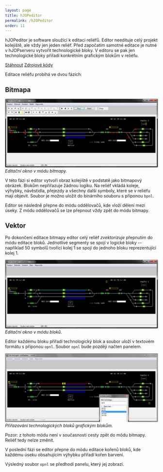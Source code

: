 ```yaml
---
layout: page
title: hJOPeditor
permalink: /hJOPeditor
order: 11
---
```


hJOPeditor je software sloužící k editaci reliéfů. Editor needituje celý
projekt kolejiště, ale vždy jen jeden reliéf. Před započatím samotné editace
je nutné v hJOPserveru vytvořit technologické bloky. V editoru se pak jen
technologické bloky přiřadí konkrétním grafickým blokům v reliéfu.

<a class="btn" href="https://github.com/kmzbrnoI/hJOPeditor/releases">Stáhnout</a>
<a class="btn" href="https://github.com/kmzbrnoI/hJOPeditor">Zdrojové kódy</a>

Editace reliéfu probíhá ve dvou fázích:

## Bitmapa

![Mód bitmapy](/assets/img/hJOPeditor-bmp.png)
*Editační okno v módu bitmapy.*

V této fázi si editor vytvoří obraz kolejiště v podstatě jako bitmapový
obrázek. Blokům nepřiřazuje žádnou logiku. Na reliéf vkládá koleje, výhybky,
návěstidla, přejezdy a všechny další symboly, které se v reliéfu mají objevit.
Soubor je možno uložit do binárního souboru s příponou `bpnl`.

Editor se následně přepne do módu oddělovačů, kde vloží dělení mezi úseky.
Z módu oddělovačů se lze přepnout vždy zpět do módu bitmapy.

## Vektor

Po dokončení editace bitmapy editor celý reliéf *zvektorizuje* přepnutím do
módu editace bloků. Jednotlivé segmenty se spojí v logické bloky -- například
50 symbolů tvořící kolej 1 se spojí do jednoho bloku reprezentující kolej 1.

![Mód vektorů](/assets/img/hJOPeditor-vektor.png)
*Editační okno v módu bloků.*

Editor každému bloku přiřadí technologický blok a soubor uloží v textovém formátu
s příponou `opnl`. Soubor `opnl` bude později načten panelem.

![Přiřazení technologických bloků](/assets/img/hJOPeditor-blk.png)
*Přiřazování technologických bloků grafickým blokům.*

Pozor: z tohoto módu není v současnosti cesty zpět do módu bitmapy. Reliéf
tedy nelze změnit.

V poslední fázi se editor přepne do módu editace kořenů bloků, kde každému
úseku obsahujícím výhybku přiřadí kořen barvení.

Výsledný soubor `opnl` se předhodí panelu, který jej zobrazí.

